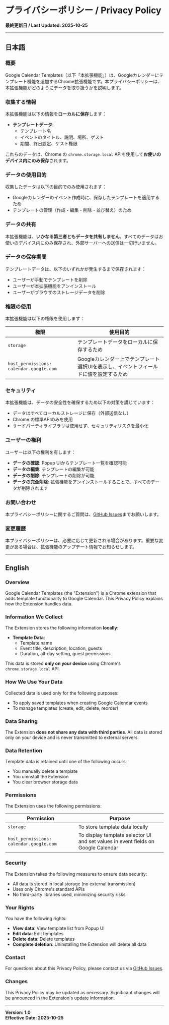 # プライバシーポリシー / Privacy Policy

**最終更新日 / Last Updated: 2025-10-25**

---

## 日本語

### 概要

Google Calendar Templates（以下「本拡張機能」）は、Googleカレンダーにテンプレート機能を追加するChrome拡張機能です。本プライバシーポリシーは、本拡張機能がどのようにデータを取り扱うかを説明します。

### 収集する情報

本拡張機能は以下の情報を**ローカルに保存**します：

- **テンプレートデータ**:
  - テンプレート名
  - イベントのタイトル、説明、場所、ゲスト
  - 期間、終日設定、ゲスト権限
  
これらのデータは、Chrome の `chrome.storage.local` APIを使用して**お使いのデバイス内にのみ保存**されます。

### データの使用目的

収集したデータは以下の目的でのみ使用されます：

- Googleカレンダーのイベント作成時に、保存したテンプレートを適用するため
- テンプレートの管理（作成・編集・削除・並び替え）のため

### データの共有

本拡張機能は、**いかなる第三者ともデータを共有しません**。すべてのデータはお使いのデバイス内にのみ保存され、外部サーバーへの送信は一切行いません。

### データの保存期間

テンプレートデータは、以下のいずれかが発生するまで保存されます：

- ユーザーが手動でテンプレートを削除
- ユーザーが本拡張機能をアンインストール
- ユーザーがブラウザのストレージデータを削除

### 権限の使用

本拡張機能は以下の権限を使用します：

| 権限 | 使用目的 |
|------|----------|
| `storage` | テンプレートデータをローカルに保存するため |
| `host_permissions: calendar.google.com` | Googleカレンダー上でテンプレート選択UIを表示し、イベントフィールドに値を設定するため |

### セキュリティ

本拡張機能は、データの安全性を確保するため以下の対策を講じています：

- データはすべてローカルストレージに保存（外部送信なし）
- Chrome の標準APIのみを使用
- サードパーティライブラリは使用せず、セキュリティリスクを最小化

### ユーザーの権利

ユーザーは以下の権利を有します：

- **データの確認**: Popup UIからテンプレート一覧を確認可能
- **データの編集**: テンプレートの編集が可能
- **データの削除**: テンプレートの削除が可能
- **データの完全削除**: 拡張機能をアンインストールすることで、すべてのデータが削除されます

### お問い合わせ

本プライバシーポリシーに関するご質問は、[GitHub Issues](https://github.com/maru0014/google-calendar-template/issues)までお願いします。

### 変更履歴

本プライバシーポリシーは、必要に応じて更新される場合があります。重要な変更がある場合は、拡張機能のアップデート情報でお知らせします。

---

## English

### Overview

Google Calendar Templates (the "Extension") is a Chrome extension that adds template functionality to Google Calendar. This Privacy Policy explains how the Extension handles data.

### Information We Collect

The Extension stores the following information **locally**:

- **Template Data**:
  - Template name
  - Event title, description, location, guests
  - Duration, all-day setting, guest permissions

This data is stored **only on your device** using Chrome's `chrome.storage.local` API.

### How We Use Your Data

Collected data is used only for the following purposes:

- To apply saved templates when creating Google Calendar events
- To manage templates (create, edit, delete, reorder)

### Data Sharing

The Extension **does not share any data with third parties**. All data is stored only on your device and is never transmitted to external servers.

### Data Retention

Template data is retained until one of the following occurs:

- You manually delete a template
- You uninstall the Extension
- You clear browser storage data

### Permissions

The Extension uses the following permissions:

| Permission | Purpose |
|------------|---------|
| `storage` | To store template data locally |
| `host_permissions: calendar.google.com` | To display template selector UI and set values in event fields on Google Calendar |

### Security

The Extension takes the following measures to ensure data security:

- All data is stored in local storage (no external transmission)
- Uses only Chrome's standard APIs
- No third-party libraries used, minimizing security risks

### Your Rights

You have the following rights:

- **View data**: View template list from Popup UI
- **Edit data**: Edit templates
- **Delete data**: Delete templates
- **Complete deletion**: Uninstalling the Extension will delete all data

### Contact

For questions about this Privacy Policy, please contact us via [GitHub Issues](https://github.com/maru0014/google-calendar-template/issues).

### Changes

This Privacy Policy may be updated as necessary. Significant changes will be announced in the Extension's update information.

---

**Version: 1.0**  
**Effective Date: 2025-10-25**

